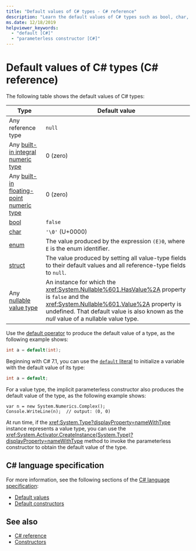 ```yaml
---
title: "Default values of C# types - C# reference"
description: "Learn the default values of C# types such as bool, char, int, float, double and more."
ms.date: 12/18/2019
helpviewer_keywords: 
  - "default [C#]"
  - "parameterless constructor [C#]"
---
```

# Default values of C# types (C# reference)

The following table shows the default values of C# types:

|Type|Default value|
|---------|------------------|
|Any reference type|`null`|
|Any [built-in integral numeric type](integral-numeric-types.md)|0 (zero)|
|Any [built-in floating-point numeric type](floating-point-numeric-types.md)|0 (zero)|
|[bool](bool.md)|`false`|
|[char](char.md)|`'\0'` (U+0000)|
|[enum](enum.md)|The value produced by the expression `(E)0`, where `E` is the enum identifier.|
|[struct](struct.md)|The value produced by setting all value-type fields to their default values and all reference-type fields to `null`.|
|Any [nullable value type](nullable-value-types.md)|An instance for which the <xref:System.Nullable%601.HasValue%2A> property is `false` and the <xref:System.Nullable%601.Value%2A> property is undefined. That default value is also known as the *null* value of a nullable value type.|

Use the [default operator](../operators/default.md) to produce the default value of a type, as the following example shows:

```csharp
int a = default(int);
```

Beginning with C# 7.1, you can use the [`default` literal](../operators/default.md#default-literal) to initialize a variable with the default value of its type:

```csharp
int a = default;
```

For a value type, the implicit parameterless constructor also produces the default value of the type, as the following example shows:

```csharp-interactive
var n = new System.Numerics.Complex();
Console.WriteLine(n);  // output: (0, 0)
```

At run time, if the <xref:System.Type?displayProperty=nameWithType> instance represents a value type, you can use the <xref:System.Activator.CreateInstance(System.Type)?displayProperty=nameWithType> method to invoke the parameterless constructor to obtain the default value of the type.

## C# language specification

For more information, see the following sections of the [C# language specification](~/_csharplang/spec/introduction.md):

- [Default values](~/_csharplang/spec/variables.md#default-values)
- [Default constructors](~/_csharplang/spec/types.md#default-constructors)

## See also

- [C# reference](../index.md)
- [Constructors](../../programming-guide/classes-and-structs/constructors.md)

